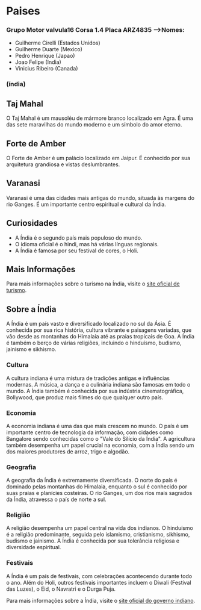 # Paises
### Grupo Motor valvula16 Corsa 1.4 Placa ARZ4835 -->Nomes:
* Guilherme Cirelli (Estados Unidos)
* Guilherme Duarte (Mexico)
* Pedro Henrique (Japao)
* Joao Felipe (India)
* Vinicius Ribeiro (Canada)

### (índia)

## Taj Mahal

O Taj Mahal é um mausoléu de mármore branco localizado em Agra. É uma das sete maravilhas do mundo moderno e um símbolo do amor eterno.

## Forte de Amber

O Forte de Amber é um palácio localizado em Jaipur. É conhecido por sua arquitetura grandiosa e vistas deslumbrantes.

## Varanasi

Varanasi é uma das cidades mais antigas do mundo, situada às margens do rio Ganges. É um importante centro espiritual e cultural da Índia.

## Curiosidades
- A Índia é o segundo país mais populoso do mundo.
- O idioma oficial é o hindi, mas há várias línguas regionais.
- A Índia é famosa por seu festival de cores, o Holi.

## Mais Informações
Para mais informações sobre o turismo na Índia, visite o [site oficial de turismo](https://www.incredibleindia.org).

## Sobre a Índia
A Índia é um país vasto e diversificado localizado no sul da Ásia. É conhecida por sua rica história, cultura vibrante e paisagens variadas, que vão desde as montanhas do Himalaia até as praias tropicais de Goa. A Índia é também o berço de várias religiões, incluindo o hinduísmo, budismo, jainismo e sikhismo.

### Cultura
A cultura indiana é uma mistura de tradições antigas e influências modernas. A música, a dança e a culinária indiana são famosas em todo o mundo. A Índia também é conhecida por sua indústria cinematográfica, Bollywood, que produz mais filmes do que qualquer outro país.

### Economia
A economia indiana é uma das que mais crescem no mundo. O país é um importante centro de tecnologia da informação, com cidades como Bangalore sendo conhecidas como o "Vale do Silício da Índia". A agricultura também desempenha um papel crucial na economia, com a Índia sendo um dos maiores produtores de arroz, trigo e algodão.

### Geografia
A geografia da Índia é extremamente diversificada. O norte do país é dominado pelas montanhas do Himalaia, enquanto o sul é conhecido por suas praias e planícies costeiras. O rio Ganges, um dos rios mais sagrados da Índia, atravessa o país de norte a sul.

### Religião
A religião desempenha um papel central na vida dos indianos. O hinduísmo é a religião predominante, seguida pelo islamismo, cristianismo, sikhismo, budismo e jainismo. A Índia é conhecida por sua tolerância religiosa e diversidade espiritual.

### Festivais
A Índia é um país de festivais, com celebrações acontecendo durante todo o ano. Além do Holi, outros festivais importantes incluem o Diwali (Festival das Luzes), o Eid, o Navratri e o Durga Puja.

Para mais informações sobre a Índia, visite o [site oficial do governo indiano](https://www.india.gov.in).
